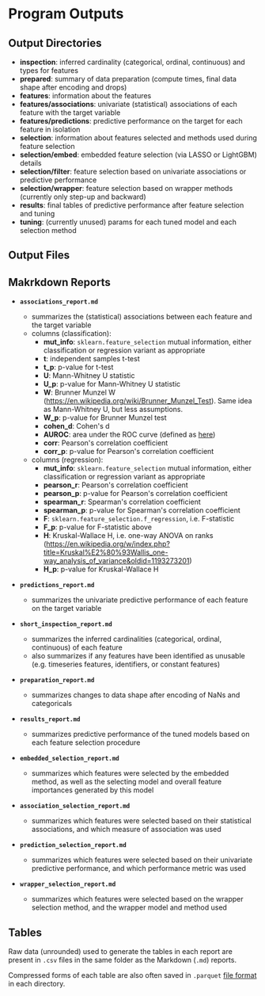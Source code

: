 # Program Outputs

## Output Directories

- **inspection**: inferred cardinality (categorical, ordinal, continuous) and
  types for features
- **prepared**: summary of data preparation (compute times, final data shape
  after encoding and drops)
- **features**: information about the features
- **features/associations**: univariate (statistical) associations of each
  feature with the target variable
- **features/predictions**: predictive performance on the target for each
  feature in isolation
- **selection**: information about features selected and methods used during
  feature selection
- **selection/embed**: embedded feature selection (via LASSO or LightGBM)
  details
- **selection/filter**: feature selection based on univariate associations or
  predictive performance
- **selection/wrapper**: feature selection based on wrapper methods
  (currently only step-up and backward)
- **results**: final tables of predictive performance after feature selection
  and tuning
- **tuning**: (currently unused) params for each tuned model and each
  selection method

## Output Files

## Makrkdown Reports

- **`associations_report.md`**
  - summarizes the (statistical) associations between each feature and the
    target variable
  - columns (classification):
    - **mut_info**: `sklearn.feature_selection` mutual information, either
      classification or regression variant as appropriate
    - **t**: independent samples t-test
    - **t_p**: p-value for t-test
    - **U**: Mann-Whitney U statistic
    - **U_p**: p-value for Mann-Whitney U statistic
    - **W**: Brunner Munzel W
      (https://en.wikipedia.org/wiki/Brunner_Munzel_Test). Same idea as
      Mann-Whitney U, but less assumptions.
    - **W_p**: p-value for Brunner Munzel test
    - **cohen_d**: Cohen's d
    - **AUROC**: area under the ROC curve (defined as
      [here](https://en.wikipedia.org/w/index.php?title=Mann%E2%80%93Whitney_U_test&oldid=1188631305#Area-under-curve_(AUC)_statistic_for_ROC_curves))
    - **corr**: Pearson's correlation coefficient
    - **corr_p**: p-value for Pearson's correlation coefficient
  - columns (regression):
    - **mut_info**: `sklearn.feature_selection` mutual information, either
      classification or regression variant as appropriate
    - **pearson_r**: Pearson's correlation coefficient
    - **pearson_p**: p-value for Pearson's correlation coefficient
    - **spearman_r**: Spearman's correlation coefficient
    - **spearman_p**: p-value for Spearman's correlation coefficient
    - **F**: `sklearn.feature_selection.f_regression`, i.e. F-statistic
    - **F_p**: p-value for F-statistic above
    - **H**: Kruskal-Wallace H, i.e. one-way ANOVA on ranks
      (https://en.wikipedia.org/w/index.php?title=Kruskal%E2%80%93Wallis_one-way_analysis_of_variance&oldid=1193273201)
    - **H_p**: p-value for Kruskal-Wallace H

- **`predictions_report.md`**
  - summarizes the univariate predictive performance of each feature on the
    target variable
- **`short_inspection_report.md`**
  - summarizes the inferred cardinalities (categorical, ordinal, continuous)
    of each feature
  - also summarizes if any features have been identified as unusable (e.g.
    timeseries features, identifiers, or constant features)
- **`preparation_report.md`**
  - summarizes changes to data shape after encoding of NaNs and categoricals
- **`results_report.md`**
  - summarizes predictive performance of the tuned models based on each
    feature selection procedure
- **`embedded_selection_report.md`**
  - summarizes which features were selected by the embedded method, as well
    as the selecting model and overall feature importances generated by this
    model
- **`association_selection_report.md`**
  - summarizes which features were selected based on their statistical
    associations, and which measure of association was used
- **`prediction_selection_report.md`**
  - summarizes which features were selected based on their univariate
    predictive performance, and which performance metric was used
- **`wrapper_selection_report.md`**
  - summarizes which features were selected based on the wrapper selection
    method, and the wrapper model and method used


## Tables

Raw data (unrounded) used to generate the tables in each report are present
in `.csv` files in the same folder as the Markdown (`.md`) reports.

Compressed forms of each table are also often saved in `.parquet` [file
format](https://parquet.apache.org/docs/file-format/) in each directory.
